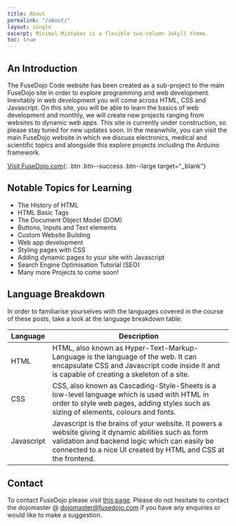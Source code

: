 ```yaml
---
title: About
permalink: "/about/"
layout: single
excerpt: Minimal Mistakes is a flexible two-column Jekyll theme.
toc: true
---
```


## An Introduction


The FuseDojo Code website has been created as a sub-project to the main FuseDojo site in order to explore programming and web development. Inevitably in web development you will come across HTML, CSS and Javascript. On this site, you will be able to learn the basics of web development and monthly, we will create new projects ranging from websites to dynamic web apps. This site is currently under construction, so please stay tuned for new updates soon. In the meanwhile, you can visit the main FuseDojo website in which we discuss electronics, medical and scientific topics and alongside this explore projects including the Arduino framework. 



[Visit FuseDojo.com](https://fusedojo.com){: .btn .btn--success .btn--large target="_blank"}

## Notable Topics for Learning  

- The History of HTML
- HTML Basic Tags
- The Document Object Model (DOM)
- Buttons, Inputs and Text elements
- Custom Website Building
- Web app development
- Styling pages with CSS
- Adding dynamic pages to your site with Javascript 
- Search Engine Optimisation Tutorial (SEO)
- Many more Projects to come soon!

## Language Breakdown

In order to familiarise yourselves with the languages covered in the course of these posts, take a look at the language breakdown table:

| Language                                        | Description                                           |
| ------------------------------------------- | ----------------------------------------------------- |
| HTML                                        | HTML, also known as Hyper-Text-Markup-Language is the language of the web. It can encapsulate CSS and Javascript code inside it and is capable of creating a skeleton of a site.                  |
| CSS | CSS, also known as Cascading-Style-Sheets is a low-level language which is used with HTML in order to style web pages, adding styles such as sizing of elements, colours and fonts. |
| Javascript  | Javascript is the brains of your website. It powers a website giving it dynamic abilities such as form validation and backend logic which can easily be connected to a nice UI created by HTML and CSS at the frontend.|


## Contact

To contact FuseDojo please visit [this page](https://fusedojo.com/contact). Please do not hesitate to contact the dojomaster @ dojomaster@fusedojo.com if you have any enquiries or would like to make a suggestion.
